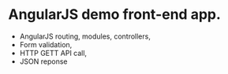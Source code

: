 # AngularJS demo front-end app.
- AngularJS routing, modules, controllers, 
- Form validation, 
- HTTP GETT API call, 
- JSON reponse
